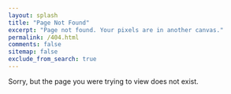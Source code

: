 ```yaml
---
layout: splash
title: "Page Not Found"
excerpt: "Page not found. Your pixels are in another canvas."
permalink: /404.html
comments: false
sitemap: false
exclude_from_search: true
---
```


Sorry, but the page you were trying to view does not exist.
